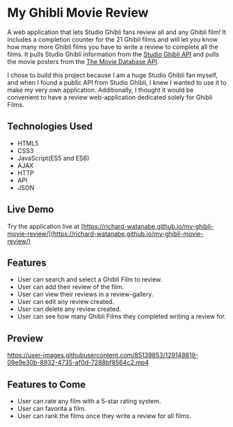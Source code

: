# My Ghibli Movie Review

A web application that lets Studio Ghibli fans review all and any Ghibli film! It includes a completion counter for the 21 Ghibli films and will let you know how many more Ghibli films you have to write a review to complete all the films. It pulls Studio Ghibli information from the [Studio Ghibli API](https://ghibliapi.herokuapp.com/) and pulls the movie posters from the [The Movie Database API](https://www.themoviedb.org/documentation/api).

I chose to build this project because I am a huge Studio Ghibli fan myself, and when I found a public API from Studio Ghibli, I knew I wanted to use it to make my very own application. Additionally, I thought it would be convenient to have a review web-application dedicated solely for Ghibli Films. 

## Technologies Used

- HTML5
- CSS3
- JavaScript(ES5 and ES6)
- AJAX
- HTTP
- API
- JSON

## Live Demo

Try the application live at [https://richard-watanabe.github.io/my-ghibli-movie-review/](https://richard-watanabe.github.io/my-ghibli-movie-review/)

## Features

- User can search and select a Ghibli Film to review.
- User can add their review of the film.
- User can view their reviews in a review-gallery.
- User can edit any review created.
- User can delete any review created.
- User can see how many Ghibli Films they completed writing a review for.

## Preview

https://user-images.githubusercontent.com/85139853/129148819-09e9e30b-8932-4735-af0d-7288bf8564c2.mp4

## Features to Come
- User can rate any film with a 5-star rating system.
- User can favorita a film.
- User can rank the films once they write a review for all films.



